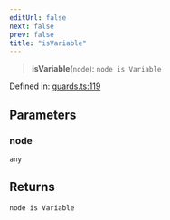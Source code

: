 ```yaml
---
editUrl: false
next: false
prev: false
title: "isVariable"
---
```


> **isVariable**(`node`): `node is Variable`

Defined in: [guards.ts:119](https://github.com/rcs-agents/rcs-lang/blob/2886a07e868cf92f1e606ce6c904ff7e06f6aeb1/packages/ast/src/guards.ts#L119)

## Parameters

### node

`any`

## Returns

`node is Variable`
